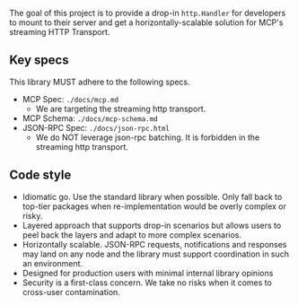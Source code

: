 The goal of this project is to provide a drop-in `http.Handler` for developers to mount to their server and get a horizontally-scalable solution for MCP's streaming HTTP Transport.

## Key specs

This library MUST adhere to the following specs.

- MCP Spec: `./docs/mcp.md`
  - We are targeting the streaming http transport.
- MCP Schema: `./docs/mcp-schema.md`
- JSON-RPC Spec: `./docs/json-rpc.html`
  - We do NOT leverage json-rpc batching. It is forbidden in the streaming http transport.

## Code style

- Idiomatic go. Use the standard library when possible. Only fall back to top-tier packages when re-implementation would be overly complex or risky.
- Layered approach that supports drop-in scenarios but allows users to peel back the layers and adapt to more complex scenarios.
- Horizontally scalable. JSON-RPC requests, notifications and responses may land on any node and the library must support coordination in such an environment.
- Designed for production users with minimal internal library opinions
- Security is a first-class concern. We take no risks when it comes to cross-user contamination.

